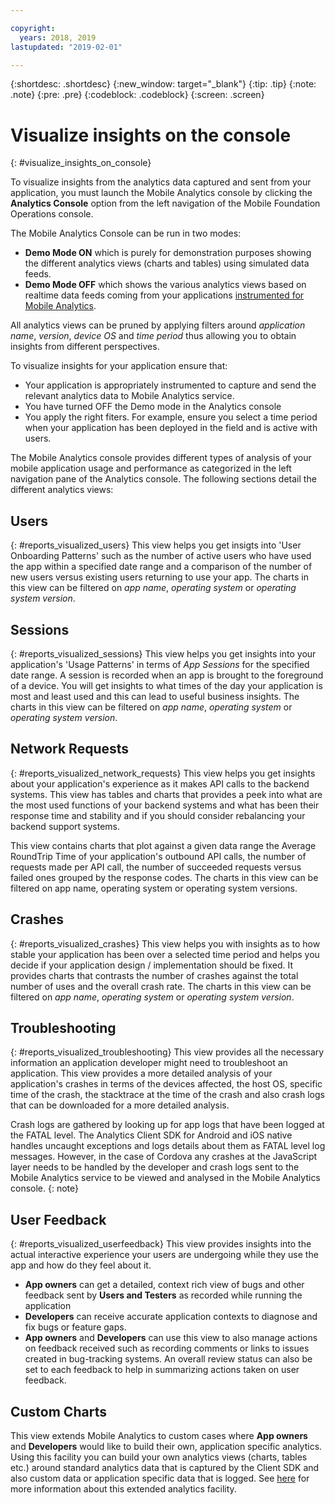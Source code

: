 ```yaml
---

copyright:
  years: 2018, 2019
lastupdated: "2019-02-01"

---
```


{:shortdesc: .shortdesc}
{:new_window: target="_blank"}
{:tip: .tip}
{:note: .note}
{:pre: .pre}
{:codeblock: .codeblock}
{:screen: .screen}

# Visualize insights on the console
{: #visualize_insights_on_console}

To visualize insights from the analytics data captured and sent from your application, you must launch the Mobile Analytics console by clicking the **Analytics Console** option from the left navigation of the Mobile Foundation Operations console.

The Mobile Analytics Console can be run in two modes:
  - **Demo Mode ON** which is purely for demonstration purposes showing the different analytics views (charts and tables) using simulated data feeds.
  - **Demo Mode OFF** which shows the various analytics views based on realtime data feeds coming from your applications [instrumented for Mobile Analytics](/docs/services/mobilefoundation?topic=mobilefoundation-instrument_your_app#instrument_your_app).
  
All analytics views can be pruned by applying filters around *application name*, *version*, *device OS* and *time period* thus allowing you to obtain insights from different perspectives.

To visualize insights for your application ensure that:
  - Your application is appropriately instrumented to capture and send the relevant analytics data to Mobile Analytics service.
  - You have turned OFF the Demo mode in the Analytics console
  - You apply the right fiters.  For example, ensure you select a time period when your application has been deployed in the field and is active with users.

The Mobile Analytics console provides different types of analysis of your mobile application usage and performance as categorized in the left navigation pane of the Analytics console.  The following sections detail the different analytics views: 


## Users
{: #reports_visualized_users}
This view helps you get insigts into 'User Onboarding Patterns' such as the number of active users who have used the app within a specified date range and a comparison of the number of new users versus existing users returning to use your app.
The charts in this view can be filtered on *app name*, *operating system* or *operating system version*.

## Sessions
{: #reports_visualized_sessions}
This view helps you get insights into your application's 'Usage Patterns' in terms of *App Sessions* for the specified date range. A session is recorded when an app is brought to the foreground of a device.  You will get insights to what times of the day your application is most and least used and this can lead to useful business insights. The charts in this view can be filtered on *app name*, *operating system* or *operating system version*.

## Network Requests
{: #reports_visualized_network_requests}
This view helps you get insights about your application's experience as it makes API calls to the backend systems.  This view has tables and charts that provides a peek into what are the most used functions of your backend systems and what has been their response time and stability and if you should consider rebalancing your backend support systems.

This view contains charts that plot against a given data range the Average RoundTrip Time of your application's outbound API calls, the number of requests made per API call, the number of succeeded requests versus failed ones grouped by the response codes.  The charts in this view can be filtered on app name, operating system or operating system versions.

## Crashes
{: #reports_visualized_crashes}
This view helps you with insights as to how stable your application has been over a selected time period and helps you decide if your application design / implementation should be fixed.  It provides charts that contrasts the number of crashes against the total number of uses and the overall crash rate.  The charts in this view can be filtered on *app name*, *operating system* or *operating system version*.


## Troubleshooting
{: #reports_visualized_troubleshooting}
This view provides all the necessary information an application developer might need to troubleshoot an application.  This view provides a more detailed analysis of your application's crashes in terms of the devices affected, the host OS, specific time of the crash, the stacktrace at the time of the crash and also crash logs that can be downloaded for a more detailed analysis.  

Crash logs are gathered by looking up for app logs that have been logged at the FATAL level.  The Analytics Client SDK for Android and iOS native handles uncaught exceptions and logs details about them as FATAL level log messages.  However, in the case of Cordova any crashes at the JavaScript layer needs to be handled by the developer and crash logs sent to the Mobile Analytics service to be viewed and analysed in the Mobile Analytics console.
{: note}


## User Feedback
{: #reports_visualized_userfeedback}
This view provides insights into the actual interactive experience your users are undergoing while they use the app and how do they feel about it.

* **App owners** can get a detailed, context rich view of bugs and other feedback sent by **Users and Testers**  as recorded while running the application
* **Developers** can receive accurate application contexts to diagnose and fix bugs or feature gaps.
* **App owners** and **Developers** can use this view to also manage actions on feedback received such as recording comments or links to issues created in bug-tracking systems.  An overall review status can also be set to each feedback to help in summarizing actions taken on user feedback.

## Custom Charts
This view extends Mobile Analytics to custom cases where **App owners** and **Developers** would like to build their own, application specific analytics.   Using this facility you can build your own analytics views (charts, tables etc.) around standard analytics data that is captured by the Client SDK and also custom data or application specific data that is logged.  See [here](/docs/services/mobilefoundation?topic=mobilefoundation-build_custom_charts#build_custom_charts) for more information about this extended analytics facility.

